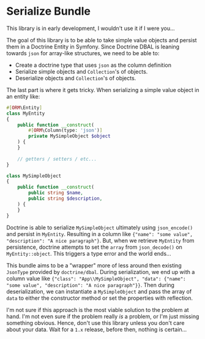 # Serialize Bundle

This library is in early development, I wouldn't use it if I were you...

The goal of this library is to be able to take simple value objects and
persist them in a Doctrine Entity in Symfony. Since Doctrine DBAL is leaning
towards `json` for array-like structures, we need to be able to:

- Create a doctrine type that uses `json` as the column definition
- Serialize simple objects and `Collection`'s of objects.
- Deserialize objects and `Collection`'s of objects.

The last part is where it gets tricky. When serializing a simple value object in
an entity like:

```php
#[ORM\Entity]
class MyEntity
{
    public function __construct(
        #[ORM\Column(type: 'json')]
        private MySimpleObject $object
    ) {
    }
    
    // getters / setters / etc...
}
```

```php
class MySimpleObject
{
    public function __construct(
        public string $name,
        public string $description,
    ) {
    }
}
```

Doctrine is able to serialize `MySimpleObject` ultimately using `json_encode()` and
persist in `MyEntity`. Resulting in a column like `{"name": "some value",
"description": "A nice paragraph"}`. But, when we retrieve `MyEntity` from
persistence, doctrine attempts to set the `array` from `json_decode()` on
`MyEntity::object`. This triggers a type error and the world ends...

This bundle aims to be a "wrapper" more of less around then existing `JsonType`
provided by `doctrine/dbal`. During serialization, we end up with a column value
like `{"class": "App\\MySimpleObject", "data": {"name": "some value", "description": "A nice paragraph"}}`.
Then during deserialization, we can instantiate a `MySimpleObject` and pass
the array of `data` to either the constructor method or set the properties with
reflection.

I'm not sure if this approach is the most viable solution to the problem at hand.
I'm not even sure if the problem really _is_ a problem, or I'm just missing something
obvious. Hence, don't use this library unless you don't care about your data.
Wait for a `1.x` release, before then, nothing is certain...
